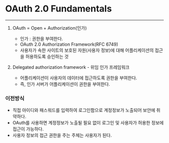 # OAuth 2.0 Fundamentals

-----

1. OAuth = Open + Authorization(인가)
   - 인가 : 권한을 부여한다.
   - OAuth 2.0 Authorization Framework(RFC 6749)
   - 사용자가 속한 사이트의 보호된 자원(사용자 정보)에 대해 어플리케이션의 접근을 허용하도록 승인하는 것

   
2. Delegated authorization framework - 위임 인가 프레임워크
   - 어플리케이션이 사용자의 데이터에 접근하도록 권한을 부여한다.
   - 즉, 인가 서버가 어플리케이션이 권한을 부여한다.

### 이전방식
- 직접 아이디와 패스워드를 입력하여 로그인함으로 계정정보가 노출되어 보안에 취약하다.
- OAuth를 사용하면 계정정보가 노출될 필요 없이 로그인 및 사용자가 허용한 정보에 접근이 가능하다.
- 사용자 정보의 접근 권한을 주는 주체는 사용자가 된다.
